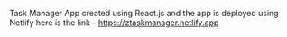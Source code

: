 Task Manager App
created using React.js and 
the app is deployed using Netlify here is the link - https://ztaskmanager.netlify.app
